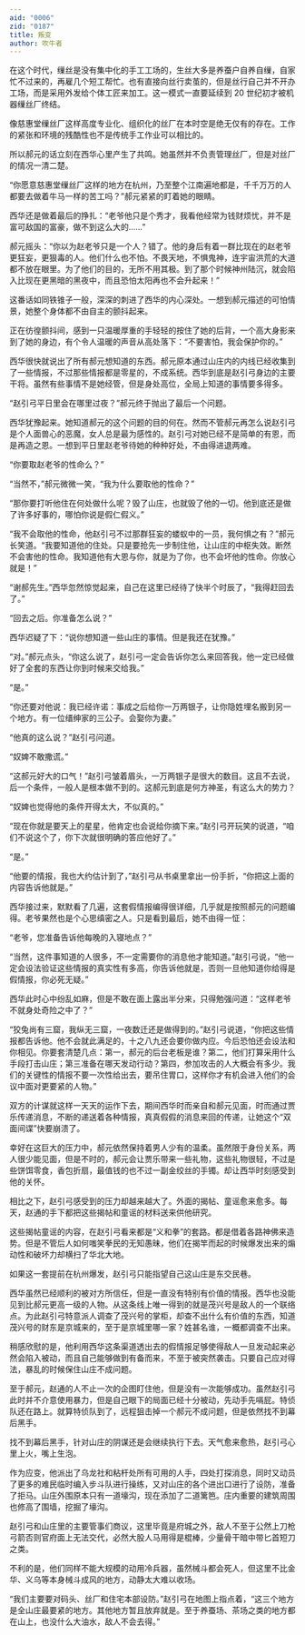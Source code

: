```yaml
---
aid: "0006"
zid: "0187"
title: 叛变
author: 吹牛者
---
```


在这个时代，缫丝是没有集中化的手工工场的，生丝大多是养蚕户自养自缫，自家忙不过来的，再雇几个短工帮忙。也有直接向丝行卖茧的，但是丝行自己并不开办工场，而是采用外发给个体工匠来加工。这一模式一直要延续到 20 世纪初才被机器缫丝厂终结。

像慈惠堂缫丝厂这样高度专业化、组织化的丝厂在本时空是绝无仅有的存在。工作的紧张和环境的残酷性也不是传统手工作业可以相比的。

所以郝元的话立刻在西华心里产生了共鸣。她虽然并不负责管理丝厂，但是对丝厂的情况一清二楚。

“你愿意慈惠堂缫丝厂这样的地方在杭州，乃至整个江南遍地都是，千千万万的人都要去做着牛马一样的苦工吗？”郝元紧紧的盯着她的眼睛。

西华还是做着最后的挣扎：“老爷他只是个秀才，我看他经常为钱财烦忧，并不是富可敌国的富豪，做不到这么大的……”

郝元摇头：“你以为赵老爷只是一个人？错了。他的身后有着一群比现在的赵老爷更狂妄，更狠毒的人。他们什么也不怕。不畏天地，不惧鬼神，连宇宙洪荒的大道都不放在眼里。为了他们的目的，无所不用其极。到了那个时候神州陆沉，就会陷入比现在更黑暗的黑夜中，而且恐怕太阳再也不会升起来！”

这番话如同铁锥子一般，深深的刺进了西华的内心深处。一想到郝元描述的可怕情景，她整个身体都不由自主的颤抖起来。

正在彷徨颤抖间，感到一只温暖厚重的手轻轻的按住了她的后背，一个高大身影来到了她的身边，有个令人温暖的声音从高处落下：“不要害怕，我会保护你的。”

西华很快就说出了所有郝元想知道的东西。郝元原本通过山庄内的内线已经收集到了一些情报，不过那些情报都是零星的，不成系统。西华到底是赵引弓身边的主要干将。虽然有些事情不是她经管，但是身处高位，全局上知道的事情要多得多。

“赵引弓平日里会在哪里过夜？”郝元终于抛出了最后一个问题。

西华犹豫起来。她知道郝元的这个问题的目的何在。然而不管郝元再怎么说赵引弓是个人面兽心的恶魔，女人总是最为感性的。赵引弓对她已经不是简单的有恩，而是再造之恩。一想到平日里赵老爷待她的种种好处，不由得进退两难。

“你要取赵老爷的性命么？”

“当然不，”郝元微微一笑，“我为什么要取他的性命？”

“那你要打听他住在何处做什么呢？毁了山庄，也就毁了他的一切。他到底还是做了许多好事的，哪怕你说是假仁假义。”

“我不会取他的性命，他赵引弓不过那群狂妄的蝼蚁中的一员，我何惧之有？”郝元长笑道。“我要知道他的住处。只是要抢先一步制住他，让山庄的中枢失效。断然不会害他的性命。我知道他有大恩与你，就是为了你，也不会坏他的性命。你放心就是！”

“谢郝先生。”西华忽然惊觉起来，自己在这里已经待了快半个时辰了，“我得赶回去了。”

“回去之后。你准备怎么说？”

西华迟疑了下：“说你想知道一些山庄的事情。但是我还在犹豫。”

“对。”郝元点头，“你这么说了，赵引弓一定会告诉你怎么来回答我，他一定已经做好了全套的东西让你到时候来交给我。”

“是。”

“你还要对他说：我已经许诺：事成之后给你一万两银子，让你隐姓埋名搬到另一个地方。有一位缙绅家的三公子。会娶你为妻。”

“他真的这么说？”赵引弓问道。

“奴婢不敢撒谎。”

“这郝元好大的口气！”赵引弓皱着眉头，一万两银子是很大的数目。这且不去说，后一个条件，一般人是根本做不到的。这郝元到底是何方神圣，有这么大的势力？

“奴婢也觉得他的条件开得太大，不似真的。”

“现在你就是要天上的星星，他肯定也会说给你摘下来。”赵引弓开玩笑的说道，“咱们不说这个了，你下次就很明确的答应他好了。”

“是。”

“他要的情报，我也大约估计到了，”赵引弓从书桌里拿出一份手折，“你把这上面的内容告诉他就是。”

西华接过来，默默看了几遍，这套假情报编得很详细，几乎就是按照郝元的问题编得。老爷果然也是个心思缜密之人。只是看到最后，她不由得一怔：

“老爷，您准备告诉他每晚的入寝地点？”

“当然，这件事知道的人很多，不一定需要你的消息他才能知道。”赵引弓说，“他一定会设法验证这些情报的真实性有多高，你告诉他就是，否则一旦他知道你给得是假情报，你必死无疑。”

西华此时心中纷乱如麻，但是不敢在面上露出半分来，只得勉强问道：“这样老爷不就身处奇险之中了？”

“狡兔尚有三窟，我纵无三窟，一夜数迁还是做得到的。”赵引弓说道，“你把这些情报都告诉他。他不会就此满足的，十之八九还会要你做内应。今后恐怕还会设法和你相见。你要套清楚几点：第一，郝元的后台老板是谁？第二，他们打算采用什么手段打击山庄；第三准备在哪天发动行动？第四，参加攻击的人大概会有多少。我们的关键性的情报不要一次性给出去，要吊住胃口，这样你才有机会进入他们的会议中面对更要紧的人物。”

双方的计谋就这样一天天的运作下去，期间西华时而亲自和郝元见面，时而通过贾乐传递消息，不断的递送着各种情报，真真假假的消息来回的传递，让她这个“双面间谍”快要崩溃了。

幸好在这巨大的压力中，郝元依然保持着男人少有的温柔。虽然限于身份关系，两人很少能见面，但是不时的，郝元会让贾乐带来一些礼物，这些礼物很轻，不过是些饼饵零食，香包折扇，最值钱的也不过一副金绞丝的手镯。却让西华时刻感受到他的关怀。

相比之下，赵引弓感受到的压力却越来越大了。外面的揭帖、童谣愈来愈多。每天，赵通的手下都把这些揭帖和童谣的材料送来供他研究。

这些揭帖童谣的内容，在赵引弓看来都是“义和拳”的套路。都是借着各路神佛来造势。但是不管后人如何嗤笑拳民的无知愚昧，他们在揭竿而起的时候爆发出来的煽动性和破坏力却横扫了华北大地。

如果这一套提前在杭州爆发，赵引弓只能指望自己这山庄是东交民巷。

西华虽然已经顺利的被对方所信任，但是一直没有特别有价值的情报。西华也没能见到比郝元更高一级的人物。从这条线上唯一得到的就是茂兴号是敌人的一个联络点。为此赵引弓特意派人调查了茂兴号的掌柜，却查不出什么有价值的东西，知道茂兴号的财东是京城来的，至于是京城里哪一家？姓甚名谁，一概都调查不出来。

稍感欣慰的是，他利用西华这条渠道透出去的假情报足够使得敌人一旦发动起来必然会陷入被动，而且自己能够做到有备而来，不至于被突然袭击。只要自己应对得法，暴乱的时候保住山庄不成问题。

至于郝元，赵通的人不止一次的企图盯住他，但是没有一次能够成功。虽然赵引弓此时并不介意使用暴力，但是自己眼下的局面已经十分被动，先动手先嗝屁。特侦队还在路上。就算特侦队到了，远程狙击掉一个郝元不成问题，但是依然找不到幕后黑手。

找不到幕后黑手，针对山庄的阴谋还是会继续执行下去。天气愈来愈热，赵引弓心里上火，嘴上生泡。

作为应变，他派出了乌龙社和粘杆处所有可用的人手，四处打探消息，同时又动员了更多的难民临时编入步斗队进行操练，又对山庄的各个进出口进行了设防，准备了拒马。山庄外围原本只有一道壕沟，现在添加了二道篱笆。庄内重要的建筑周围也修高了围墙，挖掘了壕沟。

赵引弓和山庄里的主要管事们商议，这里毕竟是府城之外，敌人不至于公然上刀枪弓箭否则官府面上无法交代，必然大股人马用得是棍棒，少量骨干暗中带匕首短刀之类。

不利的是，他们同样不能大规模的动用冷兵器，虽然械斗都会死人，但这里不比金华、义乌等本身械斗成风的地方，动静太大难以收场。

“我们主要要对码头、丝厂和住宅本部设防。”赵引弓在地图上指点着，“这三个地方是全山庄最要紧的地方。其他地方暂且放弃就是。至于养蚕场、茶场之类的地方都在山上，也没什么大油水，敌人不会去得。”
